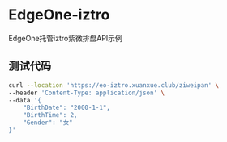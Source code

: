 # EdgeOne-iztro
EdgeOne托管iztro紫微排盘API示例

## 测试代码

```bash
curl --location 'https://eo-iztro.xuanxue.club/ziweipan' \
--header 'Content-Type: application/json' \
--data '{
    "BirthDate": "2000-1-1",
    "BirthTime": 2,
    "Gender": "女"
}'
```